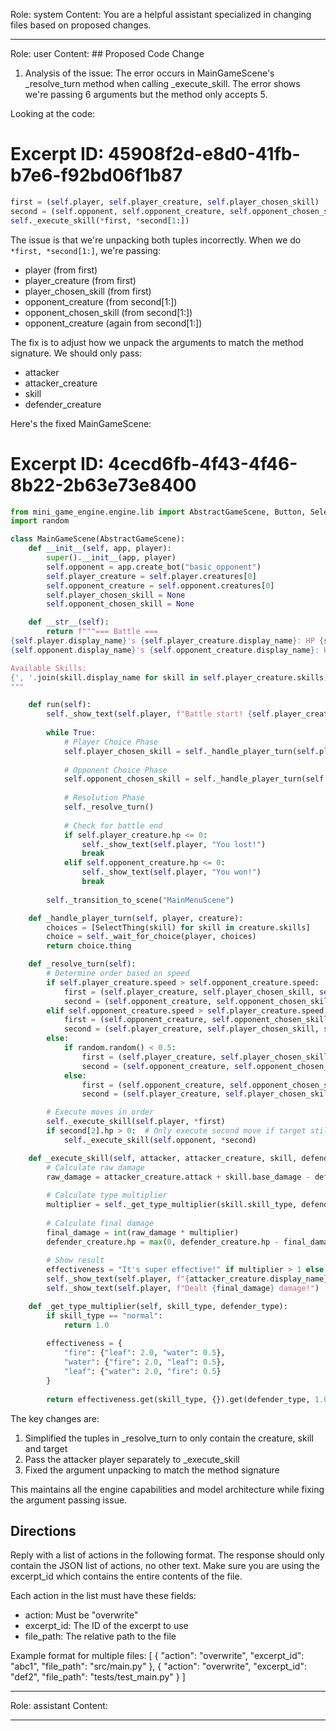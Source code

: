 Role: system
Content: You are a helpful assistant specialized in changing files based on proposed changes.
__________________
Role: user
Content: ## Proposed Code Change
1. Analysis of the issue:
The error occurs in MainGameScene's _resolve_turn method when calling _execute_skill. The error shows we're passing 6 arguments but the method only accepts 5.

Looking at the code:
# Excerpt ID: 45908f2d-e8d0-41fb-b7e6-f92bd06f1b87
```python
first = (self.player, self.player_creature, self.player_chosen_skill)
second = (self.opponent, self.opponent_creature, self.opponent_chosen_skill)
self._execute_skill(*first, *second[1:])
```

The issue is that we're unpacking both tuples incorrectly. When we do `*first, *second[1:]`, we're passing:
- player (from first)
- player_creature (from first) 
- player_chosen_skill (from first)
- opponent_creature (from second[1:])
- opponent_chosen_skill (from second[1:])
- opponent_creature (again from second[1:])

The fix is to adjust how we unpack the arguments to match the method signature. We should only pass:
- attacker
- attacker_creature
- skill
- defender_creature

Here's the fixed MainGameScene:

# Excerpt ID: 4cecd6fb-4f43-4f46-8b22-2b63e73e8400
```python main_game/scenes/main_game_scene.py
from mini_game_engine.engine.lib import AbstractGameScene, Button, SelectThing
import random

class MainGameScene(AbstractGameScene):
    def __init__(self, app, player):
        super().__init__(app, player)
        self.opponent = app.create_bot("basic_opponent")
        self.player_creature = self.player.creatures[0]
        self.opponent_creature = self.opponent.creatures[0]
        self.player_chosen_skill = None
        self.opponent_chosen_skill = None

    def __str__(self):
        return f"""=== Battle ===
{self.player.display_name}'s {self.player_creature.display_name}: HP {self.player_creature.hp}/{self.player_creature.max_hp}
{self.opponent.display_name}'s {self.opponent_creature.display_name}: HP {self.opponent_creature.hp}/{self.opponent_creature.max_hp}

Available Skills:
{', '.join(skill.display_name for skill in self.player_creature.skills)}
"""

    def run(self):
        self._show_text(self.player, f"Battle start! {self.player_creature.display_name} vs {self.opponent_creature.display_name}")
        
        while True:
            # Player Choice Phase
            self.player_chosen_skill = self._handle_player_turn(self.player, self.player_creature)
            
            # Opponent Choice Phase
            self.opponent_chosen_skill = self._handle_player_turn(self.opponent, self.opponent_creature)
            
            # Resolution Phase
            self._resolve_turn()
            
            # Check for battle end
            if self.player_creature.hp <= 0:
                self._show_text(self.player, "You lost!")
                break
            elif self.opponent_creature.hp <= 0:
                self._show_text(self.player, "You won!")
                break
        
        self._transition_to_scene("MainMenuScene")

    def _handle_player_turn(self, player, creature):
        choices = [SelectThing(skill) for skill in creature.skills]
        choice = self._wait_for_choice(player, choices)
        return choice.thing

    def _resolve_turn(self):
        # Determine order based on speed
        if self.player_creature.speed > self.opponent_creature.speed:
            first = (self.player_creature, self.player_chosen_skill, self.opponent_creature)
            second = (self.opponent_creature, self.opponent_chosen_skill, self.player_creature)
        elif self.opponent_creature.speed > self.player_creature.speed:
            first = (self.opponent_creature, self.opponent_chosen_skill, self.player_creature)
            second = (self.player_creature, self.player_chosen_skill, self.opponent_creature)
        else:
            if random.random() < 0.5:
                first = (self.player_creature, self.player_chosen_skill, self.opponent_creature)
                second = (self.opponent_creature, self.opponent_chosen_skill, self.player_creature)
            else:
                first = (self.opponent_creature, self.opponent_chosen_skill, self.player_creature)
                second = (self.player_creature, self.player_chosen_skill, self.opponent_creature)

        # Execute moves in order
        self._execute_skill(self.player, *first)
        if second[2].hp > 0:  # Only execute second move if target still alive
            self._execute_skill(self.opponent, *second)

    def _execute_skill(self, attacker, attacker_creature, skill, defender_creature):
        # Calculate raw damage
        raw_damage = attacker_creature.attack + skill.base_damage - defender_creature.defense
        
        # Calculate type multiplier
        multiplier = self._get_type_multiplier(skill.skill_type, defender_creature.creature_type)
        
        # Calculate final damage
        final_damage = int(raw_damage * multiplier)
        defender_creature.hp = max(0, defender_creature.hp - final_damage)
        
        # Show result
        effectiveness = "It's super effective!" if multiplier > 1 else "It's not very effective..." if multiplier < 1 else ""
        self._show_text(self.player, f"{attacker_creature.display_name} used {skill.display_name}! {effectiveness}")
        self._show_text(self.player, f"Dealt {final_damage} damage!")

    def _get_type_multiplier(self, skill_type, defender_type):
        if skill_type == "normal":
            return 1.0
        
        effectiveness = {
            "fire": {"leaf": 2.0, "water": 0.5},
            "water": {"fire": 2.0, "leaf": 0.5},
            "leaf": {"water": 2.0, "fire": 0.5}
        }
        
        return effectiveness.get(skill_type, {}).get(defender_type, 1.0)
```

The key changes are:
1. Simplified the tuples in _resolve_turn to only contain the creature, skill and target
2. Pass the attacker player separately to _execute_skill
3. Fixed the argument unpacking to match the method signature

This maintains all the engine capabilities and model architecture while fixing the argument passing issue.

## Directions
Reply with a list of actions in the following format. The response should only contain the JSON list of actions, no other text.
Make sure you are using the excerpt_id which contains the entire contents of the file.

Each action in the list must have these fields:
- action: Must be "overwrite"
- excerpt_id: The ID of the excerpt to use
- file_path: The relative path to the file

Example format for multiple files:
[
    {
        "action": "overwrite",
        "excerpt_id": "abc1",
        "file_path": "src/main.py"
    },
    {
        "action": "overwrite",
        "excerpt_id": "def2",
        "file_path": "tests/test_main.py"
    }
]
__________________
Role: assistant
Content: 
__________________
